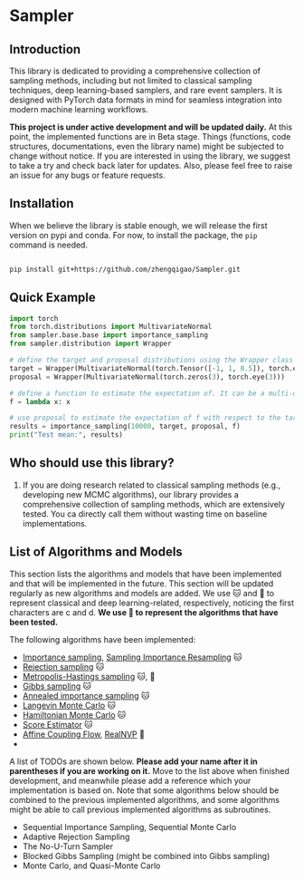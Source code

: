# Sampler

## Introduction

This library is dedicated to providing a comprehensive collection of sampling methods, including but not limited to classical sampling techniques, deep learning-based samplers, and rare event samplers. It is designed with PyTorch data formats in mind for seamless integration into modern machine learning workflows. 

**This project is under active development and will be updated daily.** At this point, the implemented functions are in Beta stage. Things (functions, code structures, documentations, even the library name) might be subjected to change without notice. If you are interested in using the library, we suggest to take a try and check back later for updates. Also, please feel free to raise an issue for any bugs or feature requests. 

## Installation

When we believe the library is stable enough, we will release the first version on pypi and conda. For now, to install the package, the `pip` command is needed.

```bash

pip install git+https://github.com/zhengqigao/Sampler.git

```

## Quick Example

```python
import torch
from torch.distributions import MultivariateNormal
from sampler.base.base import importance_sampling
from sampler.distribution import Wrapper

# define the target and proposal distributions using the Wrapper class
target = Wrapper(MultivariateNormal(torch.Tensor([-1, 1, 0.5]), torch.eye(3)))
proposal = Wrapper(MultivariateNormal(torch.zeros(3), torch.eye(3)))

# define a function to estimate the expectation of. It can be a multi-dimensional function. In this example, we consider a R^3 to R^3 identity function.
f = lambda x: x

# use proposal to estimate the expectation of f with respect to the target
results = importance_sampling(10000, target, proposal, f)
print("Test mean:", results)

```
## Who should use this library?

1. If you are doing research related to classical sampling methods (e.g., developing new MCMC algorithms), our library provides a comprehensive collection of sampling methods, which are extensively tested. You ca directly call them without wasting time on baseline implementations.




## List of Algorithms and Models

This section lists the algorithms and models that have been implemented and that will be implemented in the future. This section will be updated regularly as new algorithms and models are added. We use :cat: and :dog: to represent classical and deep learning-related, respectively, noticing the first characters are c and d. **We use :tea: to represent the algorithms that have been tested.**


The following algorithms have been implemented:

- [Importance sampling](https://www.microsoft.com/en-us/research/uploads/prod/2006/01/Bishop-Pattern-Recognition-and-Machine-Learning-2006.pdf), [Sampling Importance Resampling](https://onlinelibrary.wiley.com/doi/pdf/10.1002/0470090456.ch24#:~:text=He%20called%20it%20the%20sampling,of%20size%20m%20as%20output.) :cat:
- [Rejection sampling](https://www.microsoft.com/en-us/research/uploads/prod/2006/01/Bishop-Pattern-Recognition-and-Machine-Learning-2006.pdf) :cat:
- [Metropolis-Hastings sampling](https://www.microsoft.com/en-us/research/uploads/prod/2006/01/Bishop-Pattern-Recognition-and-Machine-Learning-2006.pdf) :cat:, :tea:
- [Gibbs sampling](https://www.microsoft.com/en-us/research/uploads/prod/2006/01/Bishop-Pattern-Recognition-and-Machine-Learning-2006.pdf) :cat:
- [Annealed importance sampling](https://arxiv.org/abs/physics/9803008) :cat:
- [Langevin Monte Carlo](https://abdulfatir.com/blog/2020/Langevin-Monte-Carlo/) :cat:
- [Hamiltonian Monte Carlo](https://arxiv.org/pdf/1206.1901.pdf) :cat:
- [Score Estimator](http://stillbreeze.github.io/REINFORCE-vs-Reparameterization-trick/) :cat:
- [Affine Coupling Flow](https://arxiv.org/abs/1605.08803), [RealNVP](https://arxiv.org/abs/1605.08803) :dog:
- 
A list of TODOs are shown below. **Please add your name after it in parentheses if you are working on it.** Move to the list above when finished development, and meanwhile please add a reference which your implementation is based on. Note that some algorithms below should be combined to the previous implemented algorithms, and some algorithms might be able to call previous implemented algorithms as subroutines. 

- Sequential Importance Sampling, Sequential Monte Carlo
- Adaptive Rejection Sampling
- The No-U-Turn Sampler
- Blocked Gibbs Sampling (might be combined into Gibbs sampling)
- Monte Carlo, and Quasi-Monte Carlo

